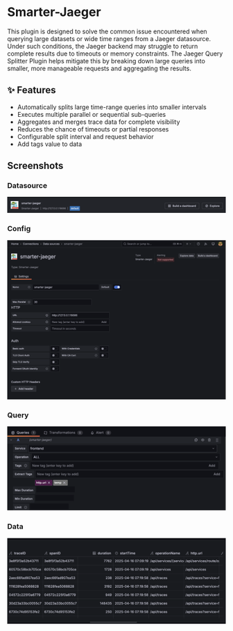 

# Smarter-Jaeger
This plugin is designed to solve the common issue encountered when querying large datasets or wide time ranges from a Jaeger datasource. Under such conditions, the Jaeger backend may struggle to return complete results due to timeouts or memory constraints. The Jaeger Query Splitter Plugin helps mitigate this by breaking down large queries into smaller, more manageable requests and aggregating the results.

## ✨ Features

- Automatically splits large time-range queries into smaller intervals
- Executes multiple parallel or sequential sub-queries
- Aggregates and merges trace data for complete visibility
- Reduces the chance of timeouts or partial responses
- Configurable split interval and request behavior
- Add tags value to data

## Screenshots
### Datasource
![datasource](https://github.com/Bohatman/bohat-smarterjaeger-datasource/blob/main/src/img/screenshots/datasource.png)
### Config
![config](https://github.com/Bohatman/bohat-smarterjaeger-datasource/blob/main/src/img/screenshots/config.png)
### Query
![query](https://github.com/Bohatman/bohat-smarterjaeger-datasource/blob/main/src/img/screenshots/query.png)
### Data
![query](https://github.com/Bohatman/bohat-smarterjaeger-datasource/blob/main/src/img/screenshots/data.png)
